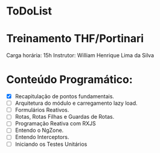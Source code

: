 # ToDoList
# Treinamento THF/Portinari

Carga horária: 15h
Instrutor: William Henrique Lima da Silva

# Conteúdo Programático:
- [X] Recapitulação de pontos fundamentais.
- [ ] Arquitetura do módulo e carregamento lazy load.
- [ ] Formulários Reativos.
- [ ] Rotas, Rotas Filhas e Guardas de Rotas.
- [ ] Programação Reativa com RXJS
- [ ] Entendo o NgZone.
- [ ] Entendo Interceptors.
- [ ] Iniciando os Testes Unitários
